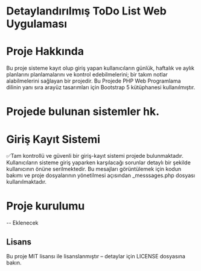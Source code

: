 # Detaylandırılmış ToDo List Web Uygulaması

# Proje Hakkında
Bu proje sisteme kayıt olup giriş yapan kullanıcıların günlük, haftalık ve aylık planlarını planlamalarını ve kontrol edebilmelerini; bir takım notlar alabilmelerini sağlayan bir projedir. Bu Projede PHP Web Programlama dilinin yanı sıra arayüz tasarımları için Bootstrap 5 kütüphanesi kullanılmıştır.

# Projede bulunan sistemler hk.
# Giriş Kayıt Sistemi
✅Tam kontrollü ve güvenli bir giriş-kayıt sistemi projede bulunmaktadır. Kullanıcıların sisteme giriş yaparken karşılacağı sorunlar detaylı bir şekilde kullanıcının önüne serilmektedir. Bu mesajları görüntülemek için kodun bakımı ve proje dosyalarının yönetilmesi açısından _messsages.php dosyası kullanılmaktadır.

# Proje kurulumu
-- Eklenecek

## Lisans
Bu proje MIT lisansı ile lisanslanmıştır – detaylar için LICENSE dosyasına bakın.
